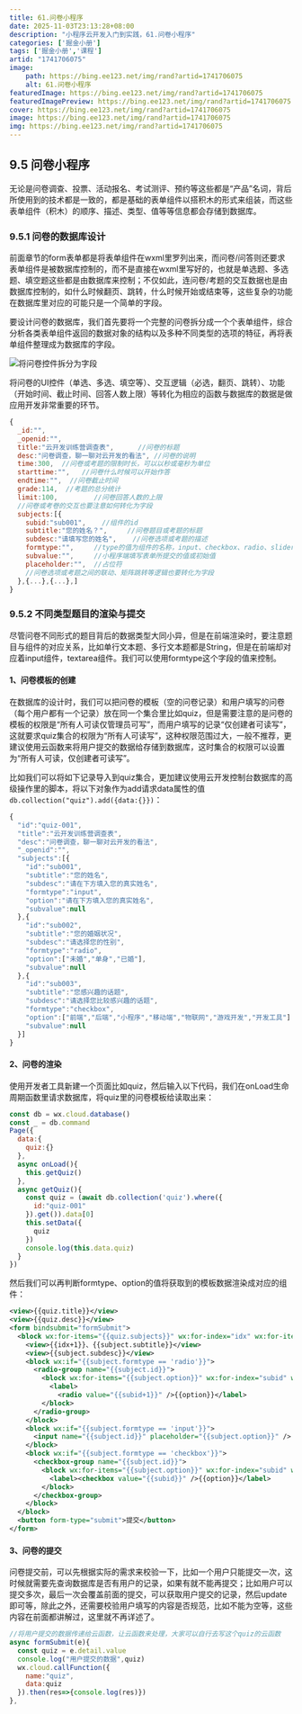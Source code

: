 ```yaml
---
title: 61.问卷小程序
date: 2025-11-03T23:13:28+08:00
description: "小程序云开发入门到实践，61.问卷小程序"
categories: ['掘金小册']
tags: ['掘金小册','课程']
artid: "1741706075"
image:
    path: https://bing.ee123.net/img/rand?artid=1741706075
    alt: 61.问卷小程序
featuredImage: https://bing.ee123.net/img/rand?artid=1741706075
featuredImagePreview: https://bing.ee123.net/img/rand?artid=1741706075
cover: https://bing.ee123.net/img/rand?artid=1741706075
image: https://bing.ee123.net/img/rand?artid=1741706075
img: https://bing.ee123.net/img/rand?artid=1741706075
---
```


## 9.5 问卷小程序
无论是问卷调查、投票、活动报名、考试测评、预约等这些都是“产品”名词，背后所使用到的技术都是一致的，都是基础的表单组件以搭积木的形式来组装，而这些表单组件（积木）的顺序、描述、类型、值等等信息都会存储到数据库。

### 9.5.1 问卷的数据库设计
前面章节的form表单都是将表单组件在wxml里罗列出来，而问卷/问答则还要求表单组件是被数据库控制的，而不是直接在wxml里写好的，也就是单选题、多选题、填空题这些都是由数据库来控制；不仅如此，连问卷/考题的交互数据也是由数据库控制的，如什么时候翻页、跳转，什么时候开始或结束等，这些复杂的功能在数据库里对应的可能只是一个简单的字段。

要设计问卷的数据库，我们首先要将一个完整的问卷拆分成一个个表单组件，综合分析各类表单组件返回的数据对象的结构以及多种不同类型的选项的特征，再将表单组件整理成为数据库的字段。

![将问卷控件拆分为字段](https://i.hackweek.org/img//9/formdata.jpg)

将问卷的UI控件（单选、多选、填空等）、交互逻辑（必选，翻页、跳转）、功能（开始时间、截止时间、回答人数上限）等转化为相应的函数与数据库的数据是做应用开发非常重要的环节。

```javascript
{
  _id:"",
  _openid:"",
  title:"云开发训练营调查表",      //问卷的标题
  desc:"问卷调查，聊一聊对云开发的看法", //问卷的说明
  time:300,  //问卷或考题的限制时长，可以以秒或毫秒为单位
  starttime:"",   //问卷什么时候可以开始作答
  endtime:"",  //问卷截止时间
  grade:114,  //考题的总分统计
  limit:100,         //问卷回答人数的上限
  //问卷或考卷的交互也要注意如何转化为字段
  subjects:[{  
    subid:"sub001",    //组件的id
    subtitle:"您的姓名？",     //问卷题目或考题的标题
    subdesc:"请填写您的姓名",    //问卷选项或考题的描述
    formtype:"",     //type的值为组件的名称，input、checkbox、radio、slider等
    subvalue:"",     //小程序端填写表单所提交的值或初始值
    placeholder:"",  //占位符
    //问卷选项或考题之间的联动、矩阵跳转等逻辑也要转化为字段   
  },{...},{...},]  
}
```

### 9.5.2 不同类型题目的渲染与提交
尽管问卷不同形式的题目背后的数据类型大同小异，但是在前端渲染时，要注意题目与组件的对应关系，比如单行文本题、多行文本题都是String，但是在前端却对应着input组件，textarea组件。我们可以使用formtype这个字段的值来控制。

#### 1、问卷模板的创建
在数据库的设计时，我们可以把问卷的模板（空的问卷记录）和用户填写的问卷（每个用户都有一个记录）放在同一个集合里比如quiz，但是需要注意的是问卷的模板的权限是“所有人可读仅管理员可写”，而用户填写的记录“仅创建者可读写”，这就要求quiz集合的权限为“所有人可读写”，这种权限范围过大，一般不推荐，更建议使用云函数来将用户提交的数据给存储到数据库，这时集合的权限可以设置为“所有人可读，仅创建者可读写”。

比如我们可以将如下记录导入到quiz集合，更加建议使用云开发控制台数据库的高级操作里的脚本，将以下对象作为add请求data属性的值`db.collection("quiz").add({data:{}})`：
```javascript
{
  "id":"quiz-001",    
  "title":"云开发训练营调查表",  
  "desc":"问卷调查，聊一聊对云开发的看法", 
  "_openid":"",
  "subjects":[{
    "id":"sub001",   
    "subtitle":"您的姓名",
    "subdesc":"请在下方填入您的真实姓名",
    "formtype":"input",  
    "option":"请在下方填入您的真实姓名",
    "subvalue":null  
  },{
    "id":"sub002",   
    "subtitle":"您的婚姻状况",
    "subdesc":"请选择您的性别",
    "formtype":"radio",  
    "option":["未婚","单身","已婚"],
    "subvalue":null
  },{
    "id":"sub003",   
    "subtitle":"您感兴趣的话题",
    "subdesc":"请选择您比较感兴趣的话题",
    "formtype":"checkbox",  
    "option":["前端","后端","小程序","移动端","物联网","游戏开发","开发工具"] ,
    "subvalue":null
  }]
}
```

#### 2、问卷的渲染
使用开发者工具新建一个页面比如quiz，然后输入以下代码，我们在onLoad生命周期函数里请求数据库，将quiz里的问卷模板给读取出来：
```javascript
const db = wx.cloud.database()
const _ = db.command
Page({
  data:{
    quiz:{}
  },
  async onLoad(){
    this.getQuiz()
  },
  async getQuiz(){
    const quiz = (await db.collection('quiz').where({
      id:"quiz-001"
    }).get()).data[0]
    this.setData({
      quiz
    })
    console.log(this.data.quiz)
  }
})
```
然后我们可以再判断formtype、option的值将获取到的模板数据渲染成对应的组件：
```xml
<view>{{quiz.title}}</view>
<view>{{quiz.desc}}</view>
<form bindsubmit="formSubmit">
  <block wx:for-items="{{quiz.subjects}}" wx:for-index="idx" wx:for-item="subject" wx:key="item">
    <view>{{idx+1}}、{{subject.subtitle}}</view>
    <view>{{subject.subdesc}}</view>
    <block wx:if="{{subject.formtype == 'radio'}}">
      <radio-group name="{{subject.id}}">
        <block wx:for-items="{{subject.option}}" wx:for-index="subid" wx:for-item="option" wx:key="item">
          <label>
            <radio value="{{subid+1}}" />{{option}}</label>
        </block>
      </radio-group>
    </block>
    <block wx:if="{{subject.formtype == 'input'}}">
      <input name="{{subject.id}}" placeholder="{{subject.option}}" />
    </block>
    <block wx:if="{{subject.formtype == 'checkbox'}}">
      <checkbox-group name="{{subject.id}}">
        <block wx:for-items="{{subject.option}}" wx:for-index="subid" wx:for-item="option" wx:key="item">
          <label><checkbox value="{{subid}}" />{{option}}</label>
        </block>
      </checkbox-group>
    </block>
  </block>
  <button form-type="submit">提交</button>
</form>
```

#### 3、问卷的提交
问卷提交前，可以先根据实际的需求来校验一下，比如一个用户只能提交一次，这时候就需要先查询数据库是否有用户的记录，如果有就不能再提交；比如用户可以提交多次，最后一次会覆盖前面的提交，可以获取用户提交的记录，然后update即可等，除此之外，还需要校验用户填写的内容是否规范，比如不能为空等，这些内容在前面都讲解过，这里就不再详述了。
```javascript
//将用户提交的数据传递给云函数，让云函数来处理，大家可以自行去写这个quiz的云函数
async formSubmit(e){
  const quiz = e.detail.value 
  console.log("用户提交的数据",quiz)
  wx.cloud.callFunction({
    name:"quiz",
    data:quiz
  }).then(res=>{console.log(res)})
},
```
